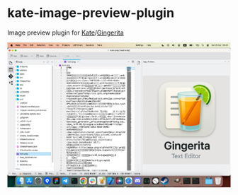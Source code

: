 # kate-image-preview-plugin
Image preview plugin for [Kate](https://github.com/KDE/kate)/[Gingerita](https://github.com/demensdeum/Gingerita)

![screenshot.jpg](screenshot.jpg)
